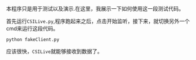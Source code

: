 本程序只是用于测试以及演示.在这里，我展示一下如何使用这一段测试代码。

首先运行`CSILive.py`,程序跑起来之后，点击开始监听，接下来，就切换另外一个cmd来运行这段代码。
```shell
python fakeClient.py
```
应该很快，`CSILive`就能够接收到数据了。